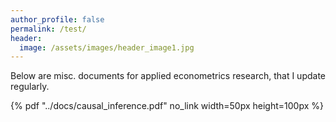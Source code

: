 ```yaml
---
author_profile: false
permalink: /test/
header:
  image: /assets/images/header_image1.jpg
---
```



Below are misc. documents for applied econometrics research, that I update regularly.


{% pdf "../docs/causal_inference.pdf" no_link width=50px height=100px %}